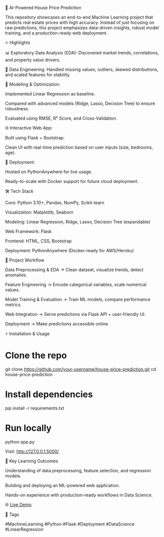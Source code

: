 🏡 AI-Powered House Price Prediction

This repository showcases an end-to-end Machine Learning project that predicts real estate prices with high accuracy. Instead of just focusing on raw predictions, this project emphasizes data-driven insights, robust model training, and a production-ready web deployment.

🔥 Highlights

📊 Exploratory Data Analysis (EDA): Discovered market trends, correlations, and property value drivers.

🧹 Data Engineering: Handled missing values, outliers, skewed distributions, and scaled features for stability.

🤖 Modeling & Optimization:

Implemented Linear Regression as baseline.

Compared with advanced models (Ridge, Lasso, Decision Tree) to ensure robustness.

Evaluated using RMSE, R² Score, and Cross-Validation.

🌐 Interactive Web App:

Built using Flask + Bootstrap.

Clean UI with real-time prediction based on user inputs (size, bedrooms, age).

🚀 Deployment:

Hosted on PythonAnywhere for live usage.

Ready-to-scale with Docker support for future cloud deployment.

🛠️ Tech Stack

Core: Python 3.10+, Pandas, NumPy, Scikit-learn

Visualization: Matplotlib, Seaborn

Modeling: Linear Regression, Ridge, Lasso, Decision Tree (expandable)

Web Framework: Flask

Frontend: HTML, CSS, Bootstrap

Deployment: PythonAnywhere (Docker-ready for AWS/Heroku)

📂 Project Workflow

Data Preprocessing & EDA → Clean dataset, visualize trends, detect anomalies.

Feature Engineering → Encode categorical variables, scale numerical values.

Model Training & Evaluation → Train ML models, compare performance metrics.

Web Integration → Serve predictions via Flask API + user-friendly UI.

Deployment → Make predictions accessible online.

⚡ Installation & Usage
# Clone the repo
git clone https://github.com/your-username/house-price-prediction.git
cd house-price-prediction

# Install dependencies
pip install -r requirements.txt

# Run locally
python app.py


Visit: http://127.0.0.1:5000/

📖 Key Learning Outcomes

Understanding of data preprocessing, feature selection, and regression models.

Building and deploying an ML-powered web application.

Hands-on experience with production-ready workflows in Data Science.


🌐 [Live Demo](https://kaustubmore.com)

📌 Tags

#MachineLearning #Python #Flask #Deployment #DataScience   #LinearRegression 
